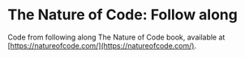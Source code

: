 # The Nature of Code: Follow along

Code from following along The Nature of Code book, available at [https://natureofcode.com/](https://natureofcode.com/).
